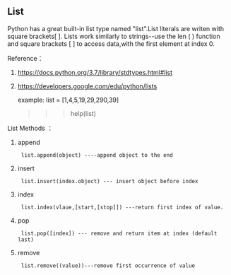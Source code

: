 ## List 

Python has a great built-in list type named "list".List literals are writen with square brackets[ ].
Lists work similarly to strings--use the len ( ) function and square brackets [ ] to access data,with
the first element at index 0.

Reference：
1. https://docs.python.org/3.7/library/stdtypes.html#list

2. https://developers.google.com/edu/python/lists 


    example:  list = [1,4,5,19,29,290,39]
    
    >>>help(list)
    
List Methods ：

1. append   

        list.append(object) ----append object to the end

2. insert   

        list.insert(index.object) --- insert object before index

3. index 

        list.index(vlaue,[start,[stop]]) ---return first index of value.
4. pop   

        list.pop([index]) --- remove and return item at index (default last)
        
5. remove 

        list.remove((value))---remove first occurrence of value
        




    
    



